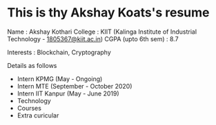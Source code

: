 # This is thy Akshay Koats's resume 

Name  : Akshay Kothari
College : KIIT (Kalinga Institute of Industrial Technology - 1805367@kiit.ac.in)
CGPA (upto 6th sem) : 8.7

Interests : Blockchain, Cryptography

Details as follows
- Intern KPMG (May - Ongoing)
- Intern MTE (September - October 2020)
- Intern IIT Kanpur (May - June 2019)
- Technology
- Courses
- Extra curicular
